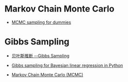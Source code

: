 # Markov Chain Monte Carlo

- [MCMC sampling for dummies](http://twiecki.github.io/blog/2015/11/10/mcmc-sampling/)

# Gibbs Sampling

- [贝叶斯推断 --Gibbs Sampling](http://blog.csdn.net/u010533386/article/details/51449812)

- [Gibbs sampling for Bayesian linear regression in Python](http://kieranrcampbell.github.io/gibbs-sampling-bayesian-linear-regression/)

- [Markov Chain Monte Carlo (MCMC)](https://people.duke.edu/~ccc14/sta-663/MCMC.html)
